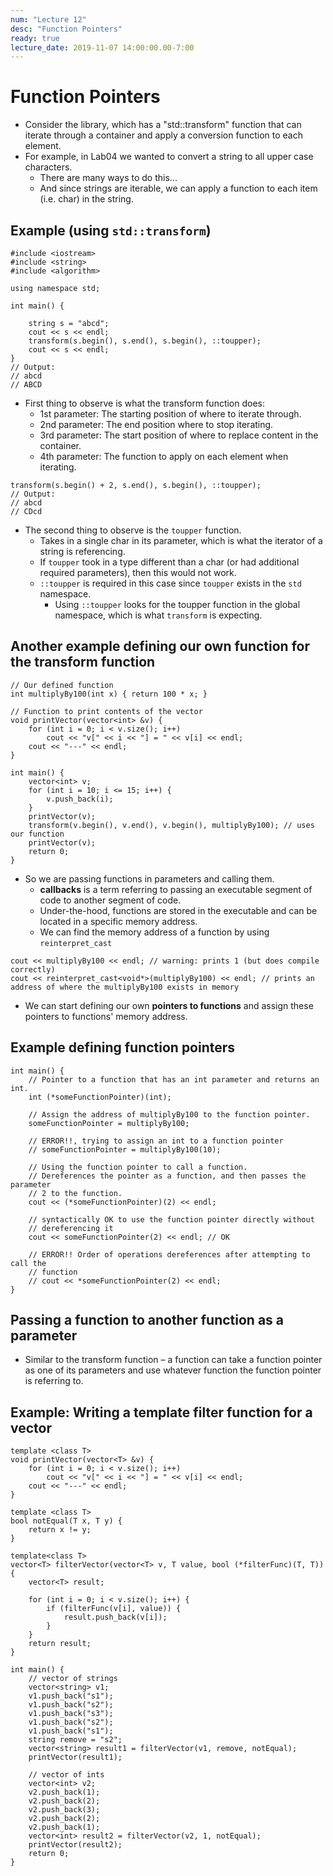 ```yaml
---
num: "Lecture 12"
desc: "Function Pointers"
ready: true
lecture_date: 2019-11-07 14:00:00.00-7:00
---
```


# Function Pointers

* Consider the <algorithm> library, which has a "std::transform" function that can iterate through a container and apply a conversion function to each element.
* For example, in Lab04 we wanted to convert a string to all upper case characters.
	* There are many ways to do this...
	* And since strings are iterable, we can apply a function to each item (i.e. char) in the string.

## Example (using `std::transform`)

```
#include <iostream>
#include <string>
#include <algorithm>

using namespace std;

int main() {

	string s = "abcd";
	cout << s << endl;
	transform(s.begin(), s.end(), s.begin(), ::toupper);
	cout << s << endl;
}
// Output:
// abcd
// ABCD
```

* First thing to observe is what the transform function does:
	* 1st parameter: The starting position of where to iterate through.
	* 2nd parameter: The end position where to stop iterating.
	* 3rd parameter: The start position of where to replace content in the container.
	* 4th parameter: The function to apply on each element when iterating.

```
transform(s.begin() + 2, s.end(), s.begin(), ::toupper);
// Output: 
// abcd
// CDcd
```

* The second thing to observe is the `toupper` function.
	* Takes in a single char in its parameter, which is what the iterator of a string is referencing.
	* If `toupper` took in a type different than a char (or had additional required parameters), then this would not work.
	* `::toupper` is required in this case since `toupper` exists in the `std` namespace.
		* Using `::toupper` looks for the toupper function in the global namespace, which is what `transform` is expecting.

## Another example defining our own function for the transform function

```
// Our defined function
int multiplyBy100(int x) { return 100 * x; }

// Function to print contents of the vector
void printVector(vector<int> &v) {
	for (int i = 0; i < v.size(); i++) 
		cout << "v[" << i << "] = " << v[i] << endl;
	cout << "---" << endl;
}

int main() {
	vector<int> v;
	for (int i = 10; i <= 15; i++) {
		v.push_back(i);
	}
	printVector(v);
	transform(v.begin(), v.end(), v.begin(), multiplyBy100); // uses our function
	printVector(v);
	return 0;
}
```

* So we are passing functions in parameters and calling them.
	* <b>callbacks</b> is a term referring to passing an executable segment of code to another segment of code.
	* Under-the-hood, functions are stored in the executable and can be located in a specific memory address.
	* We can find the memory address of a function by using `reinterpret_cast`

```
cout << multiplyBy100 << endl; // warning: prints 1 (but does compile correctly)
cout << reinterpret_cast<void*>(multiplyBy100) << endl; // prints an address of where the multiplyBy100 exists in memory
```

* We can start defining our own <b>pointers to functions</b> and assign these pointers to functions' memory address.

## Example defining function pointers

```
int main() {
	// Pointer to a function that has an int parameter and returns an int.
	int (*someFunctionPointer)(int); 

	// Assign the address of multiplyBy100 to the function pointer.
	someFunctionPointer = multiplyBy100;

	// ERROR!!, trying to assign an int to a function pointer
	// someFunctionPointer = multiplyBy100(10); 

	// Using the function pointer to call a function.
	// Dereferences the pointer as a function, and then passes the parameter
	// 2 to the function.
	cout << (*someFunctionPointer)(2) << endl;

	// syntactically OK to use the function pointer directly without
	// dereferencing it
	cout << someFunctionPointer(2) << endl; // OK

	// ERROR!! Order of operations dereferences after attempting to call the
	// function
	// cout << *someFunctionPointer(2) << endl;
}
```

## Passing a function to another function as a parameter

* Similar to the transform function – a function can take a function pointer as one of its parameters and use whatever function the function pointer is referring to.

## Example: Writing a template filter function for a vector

```
template <class T>
void printVector(vector<T> &v) {
	for (int i = 0; i < v.size(); i++) 
		cout << "v[" << i << "] = " << v[i] << endl;
	cout << "---" << endl;
}

template <class T>
bool notEqual(T x, T y) {
	return x != y;
}

template<class T>
vector<T> filterVector(vector<T> v, T value, bool (*filterFunc)(T, T)) {
	vector<T> result;

	for (int i = 0; i < v.size(); i++) {
		if (filterFunc(v[i], value)) {
			result.push_back(v[i]);
		}
	}
	return result;
}

int main() {
	// vector of strings
	vector<string> v1;
	v1.push_back("s1");
	v1.push_back("s2");
	v1.push_back("s3");
	v1.push_back("s2");
	v1.push_back("s1");
	string remove = "s2";
	vector<string> result1 = filterVector(v1, remove, notEqual);
	printVector(result1);

	// vector of ints
	vector<int> v2;
	v2.push_back(1);
	v2.push_back(2);
	v2.push_back(3);
	v2.push_back(2);
	v2.push_back(1);
	vector<int> result2 = filterVector(v2, 1, notEqual);
	printVector(result2);
	return 0;
}
```
